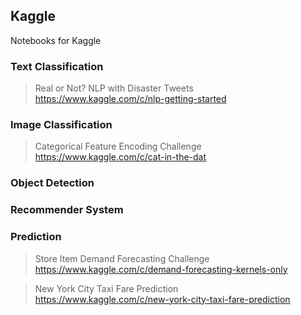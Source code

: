 ## Kaggle
Notebooks for Kaggle

### Text Classification

> Real or Not? NLP with Disaster Tweets  
https://www.kaggle.com/c/nlp-getting-started  


### Image Classification

> Categorical Feature Encoding Challenge  
https://www.kaggle.com/c/cat-in-the-dat  


### Object Detection


### Recommender System


### Prediction

> Store Item Demand Forecasting Challenge  
https://www.kaggle.com/c/demand-forecasting-kernels-only  

> New York City Taxi Fare Prediction  
https://www.kaggle.com/c/new-york-city-taxi-fare-prediction  



